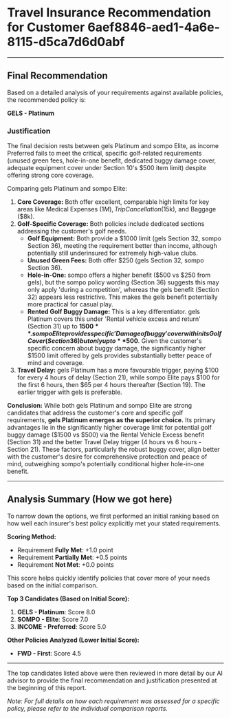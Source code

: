 # Travel Insurance Recommendation for Customer 6aef8846-aed1-4a6e-8115-d5ca7d6d0abf

---

## Final Recommendation
Based on a detailed analysis of your requirements against available policies, the recommended policy is:

**GELS - Platinum**

### Justification
The final decision rests between gels Platinum and sompo Elite, as income Preferred fails to meet the critical, specific golf-related requirements (unused green fees, hole-in-one benefit, dedicated buggy damage cover, adequate equipment cover under Section 10's $500 item limit) despite offering strong core coverage.

Comparing gels Platinum and sompo Elite:

1.  **Core Coverage:** Both offer excellent, comparable high limits for key areas like Medical Expenses ($1M), Trip Cancellation ($15k), and Baggage ($8k).
2.  **Golf-Specific Coverage:** Both policies include dedicated sections addressing the customer's golf needs.
    *   **Golf Equipment:** Both provide a $1000 limit (gels Section 32, sompo Section 36), meeting the requirement better than income, although potentially still underinsured for extremely high-value clubs.
    *   **Unused Green Fees:** Both offer $250 (gels Section 32, sompo Section 36).
    *   **Hole-in-One:** sompo offers a higher benefit ($500 vs $250 from gels), but the sompo policy wording (Section 36) suggests this may only apply 'during a competition', whereas the gels benefit (Section 32) appears less restrictive. This makes the gels benefit potentially more practical for casual play.
    *   **Rented Golf Buggy Damage:** This is a key differentiator. gels Platinum covers this under 'Rental vehicle excess and return' (Section 31) up to **$1500**. sompo Elite provides specific 'Damage of buggy' cover within its Golf Cover (Section 36) but only up to **$500**. Given the customer's specific concern about buggy damage, the significantly higher $1500 limit offered by gels provides substantially better peace of mind and coverage.
3.  **Travel Delay:** gels Platinum has a more favourable trigger, paying $100 for every 4 hours of delay (Section 21), while sompo Elite pays $100 for the first 6 hours, then $65 per 4 hours thereafter (Section 19). The earlier trigger with gels is preferable.

**Conclusion:** While both gels Platinum and sompo Elite are strong candidates that address the customer's core and specific golf requirements, **gels Platinum emerges as the superior choice.** Its primary advantages lie in the significantly higher coverage limit for potential golf buggy damage ($1500 vs $500) via the Rental Vehicle Excess benefit (Section 31) and the better Travel Delay trigger (4 hours vs 6 hours - Section 21). These factors, particularly the robust buggy cover, align better with the customer's desire for comprehensive protection and peace of mind, outweighing sompo's potentially conditional higher hole-in-one benefit.

---

## Analysis Summary (How we got here)
To narrow down the options, we first performed an initial ranking based on how well each insurer's best policy explicitly met your stated requirements.

**Scoring Method:**
- Requirement **Fully Met**: +1.0 point
- Requirement **Partially Met**: +0.5 points
- Requirement **Not Met**: +0.0 points

This score helps quickly identify policies that cover more of your needs based on the initial comparison.

**Top 3 Candidates (Based on Initial Score):**
1. **GELS - Platinum**: Score 8.0
2. **SOMPO - Elite**: Score 7.0
3. **INCOME - Preferred**: Score 5.0

**Other Policies Analyzed (Lower Initial Score):**
- **FWD - First**: Score 4.5

---

The top candidates listed above were then reviewed in more detail by our AI advisor to provide the final recommendation and justification presented at the beginning of this report.

*Note: For full details on how each requirement was assessed for a specific policy, please refer to the individual comparison reports.*